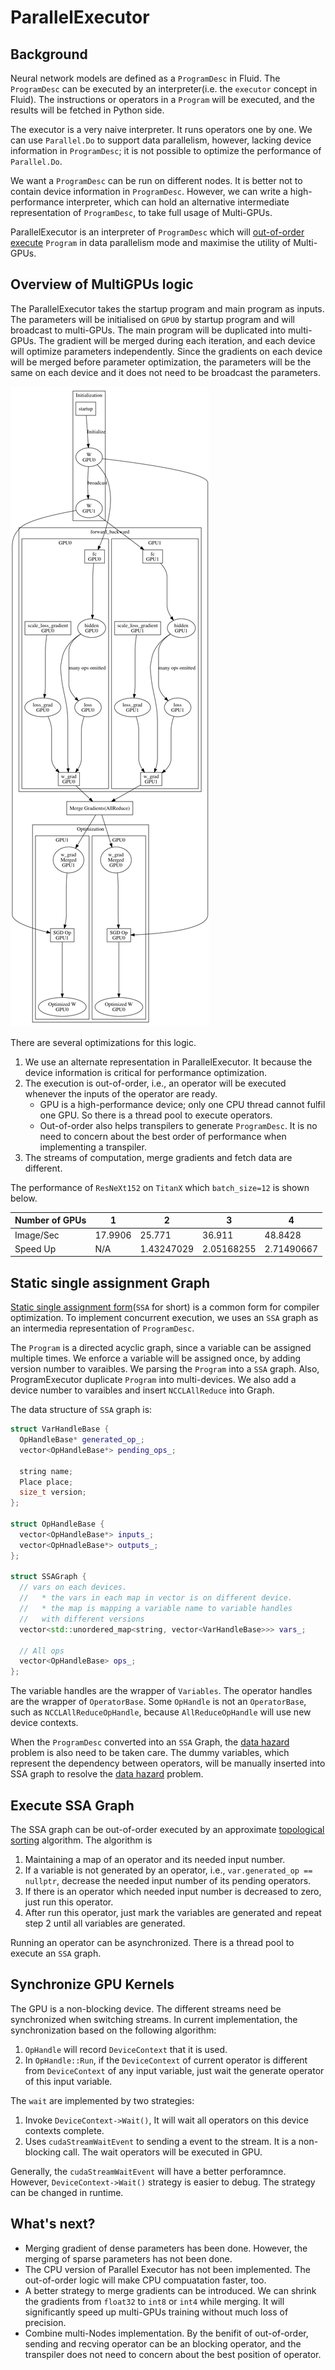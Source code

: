 # ParallelExecutor

## Background

Neural network models are defined as a `ProgramDesc` in Fluid. The `ProgramDesc` can be executed by an interpreter(i.e. the `executor` concept in Fluid). The instructions or operators in a `Program` will be executed, and the results will be fetched in Python side.

The executor is a very naive interpreter. It runs operators one by one. We can use `Parallel.Do` to support data parallelism, however, lacking device information in `ProgramDesc`; it is not possible to optimize the performance of `Parallel.Do`.

We want a `ProgramDesc` can be run on different nodes. It is better not to contain device information in `ProgramDesc`. However, we can write a high-performance interpreter, which can hold an alternative intermediate representation of `ProgramDesc`, to take full usage of Multi-GPUs.

ParallelExecutor is an interpreter of `ProgramDesc` which will [out-of-order execute](https://en.wikipedia.org/wiki/Out-of-order_execution) `Program` in data parallelism mode and maximise the utility of Multi-GPUs.


## Overview of MultiGPUs logic

The ParallelExecutor takes the startup program and main program as inputs. The parameters will be initialised on `GPU0` by startup program and will broadcast to multi-GPUs. The main program will be duplicated into multi-GPUs. The gradient will be merged during each iteration, and each device will optimize parameters independently. Since the gradients on each device will be merged before parameter optimization, the parameters will be the same on each device and it does not need to be broadcast the parameters.

![alt](images/parallel_executor_overview.png)

There are several optimizations for this logic.

1. We use an alternate representation in ParallelExecutor. It because the device information is critical for performance optimization.
2. The execution is out-of-order, i.e., an operator will be executed whenever the inputs of the operator are ready.
   * GPU is a high-performance device; only one CPU thread cannot fulfil one GPU. So there is a thread pool to execute operators.
   * Out-of-order also helps transpilers to generate `ProgramDesc`. It is no need to concern about the best order of performance when implementing a transpiler.
3. The streams of computation, merge gradients and fetch data are different.

The performance of `ResNeXt152` on `TitanX` which `batch_size=12` is shown below.

| Number of GPUs | 1 | 2 | 3 | 4|
| --- | --- | --- | --- | --- |
| Image/Sec | 17.9906 | 25.771 | 36.911 | 48.8428 |
| Speed Up | N/A | 1.43247029 | 2.05168255 | 2.71490667 |


## Static single assignment Graph

[Static single assignment form](https://en.wikipedia.org/wiki/Static_single_assignment_form)(`SSA` for short) is a common form for compiler optimization. To implement concurrent execution, we uses an `SSA` graph as an intermedia representation of `ProgramDesc`.

The `Program` is a directed acyclic graph, since a variable can be assigned multiple times. We enforce a variable will be assigned once, by adding version number to varaibles. We parsing the `Program` into a `SSA` graph. Also, ProgramExecutor duplicate `Program` into multi-devices. We also add a device number to varaibles and insert `NCCLAllReduce` into Graph.

The data structure of `SSA` graph is:

```c++
struct VarHandleBase {
  OpHandleBase* generated_op_;
  vector<OpHandleBase*> pending_ops_;

  string name;
  Place place;
  size_t version;
};

struct OpHandleBase {
  vector<OpHandleBase*> inputs_;
  vector<OpHnadleBase*> outputs_;
};

struct SSAGraph {
  // vars on each devices.
  //   * the vars in each map in vector is on different device.
  //   * the map is mapping a variable name to variable handles
  //   with different versions
  vector<std::unordered_map<string, vector<VarHandleBase>>> vars_;

  // All ops
  vector<OpHandleBase> ops_;
};
```
The variable handles are the wrapper of `Variables`. The operator handles are the wrapper of `OperatorBase`. Some `OpHandle` is not an `OperatorBase`, such as `NCCLAllReduceOpHandle`, because `AllReduceOpHandle` will use new device contexts.

When the `ProgramDesc` converted into an `SSA` Graph, the [data hazard](https://en.wikipedia.org/wiki/Hazard_(computer_architecture)) problem is also need to be taken care. The dummy variables, which represent the dependency between operators, will be manually inserted into SSA graph to resolve the [data hazard](https://en.wikipedia.org/wiki/Hazard_(computer_architecture)) problem.

## Execute SSA Graph

The SSA graph can be out-of-order executed by an approximate [topological sorting](https://en.wikipedia.org/wiki/Topological_sorting) algorithm. The algorithm is

1. Maintaining a map of an operator and its needed input number.
2. If a variable is not generated by an operator, i.e., `var.generated_op == nullptr`, decrease the needed input number of its pending operators.
3. If there is an operator which needed input number is decreased to zero, just run this operator.
4. After run this operator, just mark the variables are generated and repeat step 2 until all variables are generated.

Running an operator can be asynchronized. There is a thread pool to execute an `SSA` graph.

## Synchronize GPU Kernels

The GPU is a non-blocking device. The different streams need be synchronized when switching streams. In current implementation, the synchronization based on the following algorithm:

1. `OpHandle` will record `DeviceContext` that it is used.
2. In `OpHandle::Run`, if the `DeviceContext` of current operator is different from `DeviceContext` of any input variable, just wait the generate operator of this input variable.

The `wait` are implemented by two strategies:

1. Invoke `DeviceContext->Wait()`, It will wait all operators on this device contexts complete.
2. Uses `cudaStreamWaitEvent` to sending a event to the stream. It is a non-blocking call. The wait operators will be executed in GPU.

Generally, the `cudaStreamWaitEvent` will have a better perforamnce. However, `DeviceContext->Wait()` strategy is easier to debug. The strategy can be changed in runtime.

## What's next?

* Merging gradient of dense parameters has been done. However, the merging of sparse parameters has not been done.
* The CPU version of Parallel Executor has not been implemented. The out-of-order logic will make CPU compuatation faster, too.
* A better strategy to merge gradients can be introduced. We can shrink the gradients from `float32` to `int8` or `int4` while merging. It will significantly speed up multi-GPUs training without much loss of precision.
* Combine multi-Nodes implementation. By the benifit of out-of-order, sending and recving operator can be an blocking operator, and the transpiler does not need to concern about the best position of operator.
